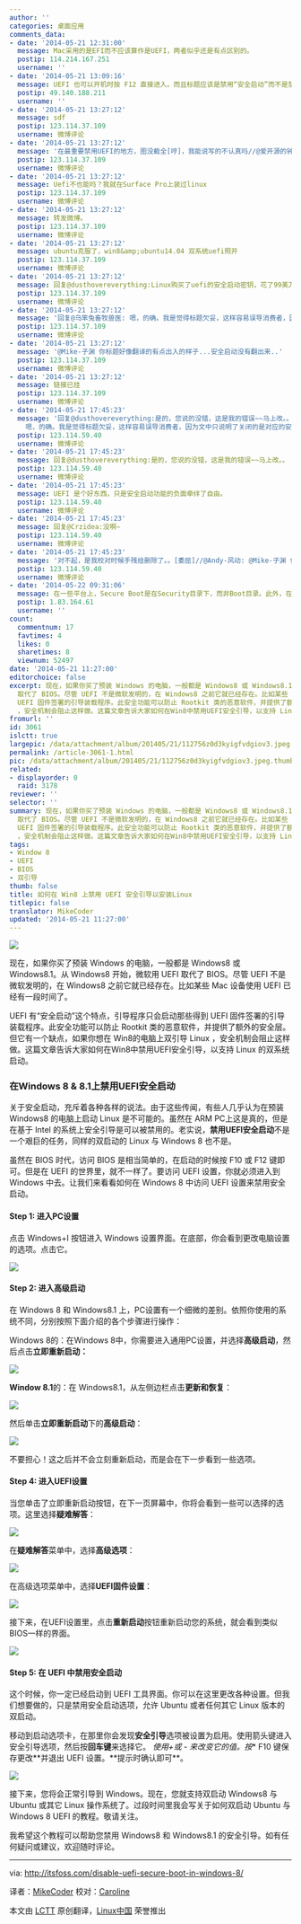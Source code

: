 ```yaml
---
author: ''
categories: 桌面应用
comments_data:
- date: '2014-05-21 12:31:00'
  message: Mac采用的是EFI而不应该算作是UEFI，两者似乎还是有点区别的。
  postip: 114.214.167.251
  username: ''
- date: '2014-05-21 13:09:16'
  message: UEFI 也可以开机时按 F12 直接进入。而且标题应该是禁用“安全启动”而不是禁用 UEFI ，这样会误导别人以为
  postip: 49.140.188.211
  username: ''
- date: '2014-05-21 13:27:12'
  message: sdf
  postip: 123.114.37.109
  username: 微博评论
- date: '2014-05-21 13:27:12'
  message: '在最重要禁用UEFI的地方，图没截全[哼]，我能说写的不认真吗//@爱开源的钟情GNOME: sdf'
  postip: 123.114.37.109
  username: 微博评论
- date: '2014-05-21 13:27:12'
  message: Uefi不也能吗？我就在Surface Pro上装过linux
  postip: 123.114.37.109
  username: 微博评论
- date: '2014-05-21 13:27:12'
  message: 转发微博。
  postip: 123.114.37.109
  username: 微博评论
- date: '2014-05-21 13:27:12'
  message: ubuntu克服了，win8&amp;ubuntu14.04 双系统uefi照开
  postip: 123.114.37.109
  username: 微博评论
- date: '2014-05-21 13:27:12'
  message: 回复@dusthovereverything:Linux购买了uefi的安全启动密钥，花了99美刀。其对应的公钥控制在微软手里。如果微软宣布废除公钥，那linux就无法安装在uefi的电脑上了。
  postip: 123.114.37.109
  username: 微博评论
- date: '2014-05-21 13:27:12'
  message: '回复@乌笨兔畜牧兽医: 嗯，的确。我是觉得标题欠妥，这样容易误导消费者，因为文中只说明了关闭的是对应的安全策略而不是整个UEFI'
  postip: 123.114.37.109
  username: 微博评论
- date: '2014-05-21 13:27:12'
  message: '@Mike-子渊 你标题好像翻译的有点出入的样子...安全启动没有翻出来..'
  postip: 123.114.37.109
  username: 微博评论
- date: '2014-05-21 13:27:12'
  message: 链接已挂
  postip: 123.114.37.109
  username: 微博评论
- date: '2014-05-21 17:45:23'
  message: '回复@dusthovereverything:是的，您说的没错，这是我的错误~~马上改。。 //@dusthovereverything:回复@乌笨兔畜牧兽医:
    嗯，的确。我是觉得标题欠妥，这样容易误导消费者，因为文中只说明了关闭的是对应的安全策略而不是整个UEFI'
  postip: 123.114.59.40
  username: 微博评论
- date: '2014-05-21 17:45:23'
  message: 回复@dusthovereverything:是的，您说的没错，这是我的错误~~马上改。。
  postip: 123.114.59.40
  username: 微博评论
- date: '2014-05-21 17:45:23'
  message: UEFI 是个好东西，只是安全启动功能的负面牵绊了自由。
  postip: 123.114.59.40
  username: 微博评论
- date: '2014-05-21 17:45:23'
  message: 回复@Crzidea:没啊~
  postip: 123.114.59.40
  username: 微博评论
- date: '2014-05-21 17:45:23'
  message: '对不起，是我校对时候手残给删除了。。[委屈]//@Andy-风动: @Mike-子渊 你标题好像翻译的有点出入的样子...安全启动没有翻出来..'
  postip: 123.114.59.40
  username: 微博评论
- date: '2014-05-22 09:31:06'
  message: 在一些平台上，Secure Boot是在Security目录下，而非Boot目录。此外，在一些平台上，Secure Boot与CSM的设
  postip: 1.83.164.61
  username: ''
count:
  commentnum: 17
  favtimes: 4
  likes: 0
  sharetimes: 8
  viewnum: 52497
date: '2014-05-21 11:27:00'
editorchoice: false
excerpt: 现在，如果你买了预装 Windows 的电脑，一般都是 Windows8 或 Windows8.1。从 Windows8 开始，微软用 UEFI
  取代了 BIOS。尽管 UEFI 不是微软发明的，在 Windows8 之前它就已经存在。比如某些 Mac 设备使用 UEFI 已经有一段时间了。 UEFI 有安全启动这个特点，引导程序只会启动那些得到
  UEFI 固件签署的引导装载程序。此安全功能可以防止 Rootkit 类的恶意软件，并提供了额外的安全层。但它有一个缺点，如果你想在 Win8的电脑上双引导 Linux
  ，安全机制会阻止这样做。这篇文章告诉大家如何在Win8中禁用UEFI安全引导，以支持 Linux 的双系统
fromurl: ''
id: 3061
islctt: true
largepic: /data/attachment/album/201405/21/112756z0d3kyigfvdgiov3.jpeg
permalink: /article-3061-1.html
pic: /data/attachment/album/201405/21/112756z0d3kyigfvdgiov3.jpeg.thumb.jpg
related:
- displayorder: 0
  raid: 3178
reviewer: ''
selector: ''
summary: 现在，如果你买了预装 Windows 的电脑，一般都是 Windows8 或 Windows8.1。从 Windows8 开始，微软用 UEFI
  取代了 BIOS。尽管 UEFI 不是微软发明的，在 Windows8 之前它就已经存在。比如某些 Mac 设备使用 UEFI 已经有一段时间了。 UEFI 有安全启动这个特点，引导程序只会启动那些得到
  UEFI 固件签署的引导装载程序。此安全功能可以防止 Rootkit 类的恶意软件，并提供了额外的安全层。但它有一个缺点，如果你想在 Win8的电脑上双引导 Linux
  ，安全机制会阻止这样做。这篇文章告诉大家如何在Win8中禁用UEFI安全引导，以支持 Linux 的双系统
tags:
- Window 8
- UEFI
- BIOS
- 双引导
thumb: false
title: 如何在 Win8 上禁用 UEFI 安全引导以安装Linux
titlepic: false
translator: MikeCoder
updated: '2014-05-21 11:27:00'
---
```


![](/data/attachment/album/201405/21/112756z0d3kyigfvdgiov3.jpeg)


现在，如果你买了预装 Windows 的电脑，一般都是 Windows8 或 Windows8.1。从 Windows8 开始，微软用 UEFI 取代了 BIOS。尽管 UEFI 不是微软发明的，在 Windows8 之前它就已经存在。比如某些 Mac 设备使用 UEFI 已经有一段时间了。


UEFI 有“安全启动”这个特点，引导程序只会启动那些得到 UEFI 固件签署的引导装载程序。此安全功能可以防止 Rootkit 类的恶意软件，并提供了额外的安全层。但它有一个缺点，如果你想在 Win8的电脑上双引导 Linux ，安全机制会阻止这样做。这篇文章告诉大家如何在Win8中禁用UEFI安全引导，以支持 Linux 的双系统启动。


### 在Windows 8 & 8.1上禁用UEFI安全启动


关于安全启动，充斥着各种各样的说法。由于这些传闻，有些人几乎认为在预装 Windows8 的电脑上启动 Linux 是不可能的。虽然在 ARM PC上这是真的，但是在基于 Intel 的系统上安全引导是可以被禁用的。老实说，**禁用UEFI安全启动**不是一个艰巨的任务，同样的双启动的 Linux 与 Windows 8 也不是。


虽然在 BIOS 时代，访问 BIOS 是相当简单的，在启动的时候按 F10 或 F12 键即可。但是在 UEFI 的世界里，就不一样了。要访问 UEFI 设置，你就必须进入到 Windows 中去。让我们来看看如何在 Windows 8 中访问 UEFI 设置来禁用安全启动。


#### Step 1: 进入PC设置


点击 Windows+I 按钮进入 Windows 设置界面。在底部，你会看到更改电脑设置的选项。点击它。


![](/data/attachment/album/201405/21/112757c19oe2y3xr0euo3u.jpeg)


#### Step 2: 进入高级启动


在 Windows 8 和 Windows8.1 上，PC设置有一个细微的差别。依照你使用的系统不同，分别按照下面介绍的各个步骤进行操作：


Windows 8的：在Windows 8中，你需要进入通用PC设置，并选择**高级启动**，然后点击**立即重新启动：**


![](/data/attachment/album/201405/21/112757ainlaiuossallpwa.jpg)


**Window 8.1**的：在 Windows8.1，从左侧边栏点击**更新和恢复**：


![](/data/attachment/album/201405/21/112757su1k1tq2vh2y7fy1.jpeg)


然后单击**立即重新启动**下的**高级启动**：


![](/data/attachment/album/201405/21/112758fj6fq4itgrn67r3t.jpeg)


不要担心！这之后并不会立刻重新启动，而是会在下一步看到一些选项。


#### Step 4: 进入UEFI设置


当您单击了立即重新启动按钮，在下一页屏幕中，你将会看到一些可以选择的选项。这里选择**疑难解答**：


![](/data/attachment/album/201405/21/112758f0fu6uuvixiziiav.jpg)


在**疑难解答**菜单中，选择**高级选项**：


![](/data/attachment/album/201405/21/112759u8c7w7cwqswaqwks.jpg)


在高级选项菜单中，选择**UEFI固件设置**：


![](/data/attachment/album/201405/21/112759jtnqlhfqt1n8diil.jpg)


接下来，在UEFI设置里，点击**重新启动**按钮重新启动您的系统，就会看到类似BIOS一样的界面。


![](/data/attachment/album/201405/21/112800b7tgwmghqvsuc44z.jpg)


#### Step 5: 在 UEFI 中禁用安全启动


这个时候，你一定已经启动到 UEFI 工具界面。你可以在这里更改各种设置。但我们想要做的，只是禁用安全启动选项，允许 Ubuntu 或者任何其它 Linux 版本的双启动。


移动到启动选项卡，在那里你会发现**安全引导**选项被设置为启用。使用箭头键进入安全引导选项，然后按**回车键**来选择它。 *使用+或 - 来改变它的值。按*\* F10 键保存更改**并退出 UEFI 设置。**提示时确认即可\*\*。


![](/data/attachment/album/201405/21/112800zu6b77l7c6z35b37.jpg)


接下来，您将会正常引导到 Windows。现在，您就支持双启动 Windows8 与 Ubuntu 或其它 Linux 操作系统了。过段时间里我会写关于如何双启动 Ubuntu 与 Windows 8 UEFI 的教程。敬请关注。


我希望这个教程可以帮助您禁用 Windows8 和 Windows8.1 的安全引导。如有任何疑问或建议，欢迎随时评论。




---


via: <http://itsfoss.com/disable-uefi-secure-boot-in-windows-8/>


译者：[MikeCoder](https://github.com/MikeCoder) 校对：[Caroline](https://github.com/carolinewuyan)


本文由 [LCTT](https://github.com/LCTT/TranslateProject) 原创翻译，[Linux中国](http://linux.cn/) 荣誉推出